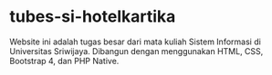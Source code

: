 # tubes-si-hotelkartika
Website ini adalah tugas besar dari mata kuliah Sistem Informasi di Universitas Sriwijaya. Dibangun dengan menggunakan HTML, CSS, Bootstrap 4, dan PHP Native.
